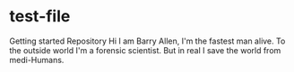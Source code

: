 # test-file
Getting started Repository
Hi
I am Barry Allen, I'm the fastest man alive. To the outside world I'm a forensic scientist. But in real I save the world from medi-Humans.

